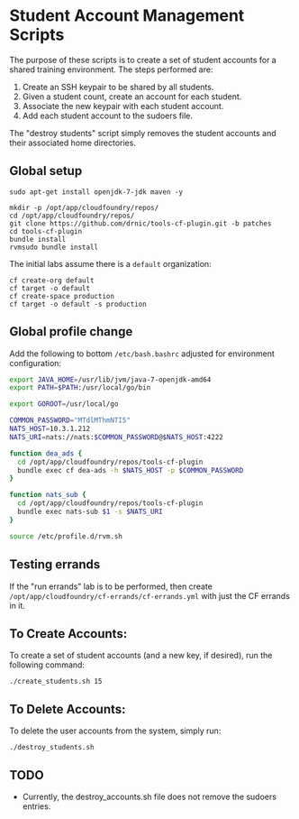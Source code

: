 Student Account Management Scripts
==================================

The purpose of these scripts is to create a set of student accounts for a shared training environment. The steps performed are:

1. Create an SSH keypair to be shared by all students.
2. Given a student count, create an account for each student.
3. Associate the new keypair with each student account.
4. Add each student account to the sudoers file.

The "destroy students" script simply removes the student accounts and their associated home directories.

Global setup
------------

```
sudo apt-get install openjdk-7-jdk maven -y

mkdir -p /opt/app/cloudfoundry/repos/
cd /opt/app/cloudfoundry/repos/
git clone https://github.com/drnic/tools-cf-plugin.git -b patches
cd tools-cf-plugin
bundle install
rvmsudo bundle install
```

The initial labs assume there is a `default` organization:

```
cf create-org default
cf target -o default
cf create-space production
cf target -o default -s production
```

Global profile change
---------------------

Add the following to bottom `/etc/bash.bashrc` adjusted for environment configuration:

```bash
export JAVA_HOME=/usr/lib/jvm/java-7-openjdk-amd64
export PATH=$PATH:/usr/local/go/bin

export GOROOT=/usr/local/go

COMMON_PASSWORD="MTdlMThmNTI5"
NATS_HOST=10.3.1.212
NATS_URI=nats://nats:$COMMON_PASSWORD@$NATS_HOST:4222

function dea_ads {
  cd /opt/app/cloudfoundry/repos/tools-cf-plugin
  bundle exec cf dea-ads -h $NATS_HOST -p $COMMON_PASSWORD
}

function nats_sub {
  cd /opt/app/cloudfoundry/repos/tools-cf-plugin
  bundle exec nats-sub $1 -s $NATS_URI
}

source /etc/profile.d/rvm.sh
```

Testing errands
---------------

If the "run errands" lab is to be performed, then create `/opt/app/cloudfoundry/cf-errands/cf-errands.yml` with just the CF errands in it.

To Create Accounts:
-------------------

To create a set of student accounts (and a new key, if desired), run the following command:

```
./create_students.sh 15
```

To Delete Accounts:
-------------------

To delete the user accounts from the system, simply run:

```
./destroy_students.sh
```

TODO
----

- Currently, the destroy_accounts.sh file does not remove the sudoers entries.

